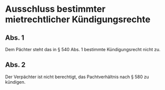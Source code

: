 # Ausschluss bestimmter mietrechtlicher Kündigungsrechte



## Abs. 1

 Dem Pächter steht das in § 540 Abs. 1 bestimmte Kündigungsrecht nicht zu.

## Abs. 2

 Der Verpächter ist nicht berechtigt, das Pachtverhältnis nach § 580 zu kündigen. 

